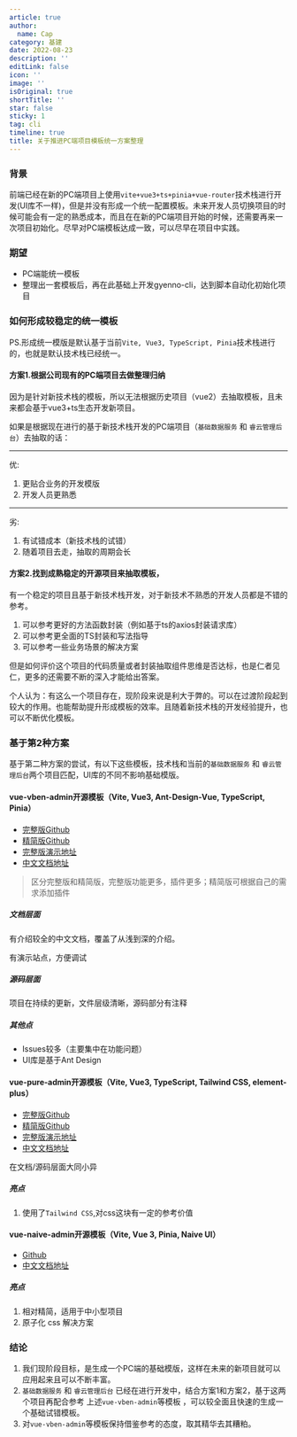 ```yaml
---
article: true
author:
  name: Cap
category: 基建
date: 2022-08-23
description: ''
editLink: false
icon: ''
image: ''
isOriginal: true
shortTitle: ''
star: false
sticky: 1
tag: cli
timeline: true
title: 关于推进PC端项目模板统一方案整理
---
```





  ### 背景

前端已经在新的PC端项目上使用`vite+vue3+ts+pinia+vue-router`技术栈进行开发(UI库不一样)，但是并没有形成一个统一配置模板。未来开发人员切换项目的时候可能会有一定的熟悉成本，而且在在新的PC端项目开始的时候，还需要再来一次项目初始化。尽早对PC端模板达成一致，可以尽早在项目中实践。

### 期望

- PC端能统一模板
- 整理出一套模板后，再在此基础上开发gyenno-cli，达到脚本自动化初始化项目

### 如何形成较稳定的统一模板

PS.形成统一模版是默认基于当前`Vite, Vue3, TypeScript, Pinia`技术栈进行的，也就是默认技术栈已经统一。

#### 方案1.根据公司现有的PC端项目去做整理归纳

因为是针对新技术栈的模板，所以无法根据历史项目（vue2）去抽取模板，且未来都会基于vue3+ts生态开发新项目。

如果是根据现在进行的基于新技术栈开发的PC端项目（`基础数据服务` 和 `睿云管理后台`）去抽取的话：

---

优:

1. 更贴合业务的开发模版
2. 开发人员更熟悉

---

劣:

1. 有试错成本（新技术栈的试错）
2. 随着项目去走，抽取的周期会长

#### 方案2.找到成熟稳定的开源项目来抽取模板，

有一个稳定的项目且基于新技术栈开发，对于新技术不熟悉的开发人员都是不错的参考。

1. 可以参考更好的方法函数封装（例如基于ts的axios封装请求库）
2. 可以参考更全面的TS封装和写法指导
3. 可以参考一些业务场景的解决方案

但是如何评价这个项目的代码质量或者封装抽取组件思维是否达标，也是仁者见仁，更多的还需要不断的深入才能给出答案。

个人认为：有这么一个项目存在，现阶段来说是利大于弊的。可以在过渡阶段起到较大的作用。也能帮助提升形成模板的效率。且随着新技术栈的开发经验提升，也可以不断优化模板。

### 基于第2种方案

基于第二种方案的尝试，有以下这些模板，技术栈和当前的`基础数据服务` 和 `睿云管理后台`两个项目匹配，UI库的不同不影响基础模版。

#### vue-vben-admin开源模板（Vite, Vue3, Ant-Design-Vue, TypeScript, Pinia）

- [完整版Github](https://github.com/vbenjs/vue-vben-admin.git)
- [精简版Github](https://github.com/vbenjs/vben-admin-thin-next)
- [完整版演示地址](https://vvbin.cn/next/#/login?redirect=/dashboard)
- [中文文档地址](https://vvbin.cn/doc-next/)

> 区分完整版和精简版，完整版功能更多，插件更多；精简版可根据自己的需求添加插件


##### 文档层面

有介绍较全的中文文档，覆盖了从浅到深的介绍。

有演示站点，方便调试

##### 源码层面

项目在持续的更新，文件层级清晰，源码部分有注释

##### 其他点

- Issues较多（主要集中在功能问题）
- UI库是基于Ant Design

#### vue-pure-admin开源模板（Vite, Vue3, TypeScript, Tailwind CSS, element-plus）

- [完整版Github](https://github.com/xiaoxian521/vue-pure-admin)
- [精简版Github](https://github.com/xiaoxian521/pure-admin-thin)
- [完整版演示地址](https://vue-pure-admin.vercel.app/#/login)
- [中文文档地址](https://pure-admin-doc.vercel.app/)

在文档/源码层面大同小异

##### 亮点

1. 使用了`Tailwind CSS`,对css这块有一定的参考价值

#### vue-naive-admin开源模板（Vite, Vue 3, Pinia, Naive UI）

- [Github](https://github.com/zclzone/vue-naive-admin)
- [中文文档地址](https://zclzone.github.io/vue-naive-admin-docs/)

##### 亮点

1. 相对精简，适用于中小型项目
2. 原子化 css 解决方案

### 结论

1. 我们现阶段目标，是生成一个PC端的基础模版，这样在未来的新项目就可以应用起来且可以不断丰富。
2. `基础数据服务` 和 `睿云管理后台` 已经在进行开发中，结合方案1和方案2，基于这两个项目再配合参考 上述`vue-vben-admin`等模板 ，可以较全面且快速的生成一个基础试错模板。
3. 对`vue-vben-admin`等模板保持借鉴参考的态度，取其精华去其糟粕。
